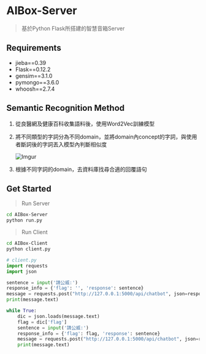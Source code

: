 # AIBox-Server

> 基於Python Flask所搭建的智慧音箱Server



## Requirements

* jieba==0.39
* Flask==0.12.2
* gensim==3.1.0
* pymongo==3.6.0
* whoosh==2.7.4



## Semantic Recognition Method

1. 從良醫網及健康百科收集語料後，使用Word2Vec訓練模型

2. 將不同類型的字詞分為不同domain，並將domain內concept的字詞，與使用者斷詞後的字詞丟入模型內判斷相似度

   ![Imgur](https://i.imgur.com/SW76dNc.png)

3. 根據不同字詞的domain，去資料庫找尋合適的回覆語句



## Get Started

> Run Server

```bash
cd AIBox-Server
python run.py
```


> Run Client

~~~bash
cd AIBox-Client
python client.py
~~~

~~~python
# client.py
import requests
import json

sentence = input('請公威:')
response_info = {'flag': '', 'response': sentence}
message = requests.post("http://127.0.0.1:5000/api/chatbot", json=response_info)
print(message.text)

while True:
    dic = json.loads(message.text)
    flag = dic['flag']
    sentence = input('請公威:')
    response_info = {'flag': flag, 'response': sentence}
    message = requests.post("http://127.0.0.1:5000/api/chatbot", json=response_info)
    print(message.text)
~~~

